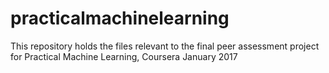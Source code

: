 # practicalmachinelearning
This repository holds the files relevant to the final peer assessment project for Practical Machine Learning, Coursera January 2017
